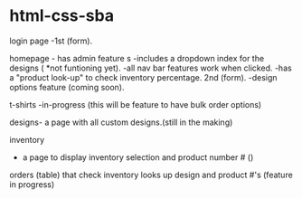# html-css-sba

login page
-1st (form).

homepage - has admin feature s
-includes a dropdown index for the designs ( *not funtioning yet).
-all nav bar features work when clicked.
-has a "product look-up" to check inventory percentage. 2nd (form).
-design options feature (coming soon).

t-shirts
-in-progress (this will be feature to have bulk order options)

designs- a page with all custom designs.(still in the making)


inventory 
- a page to display inventory selection and product number # ()

orders
(table) that check inventory looks up design and product #'s (feature in progress)


